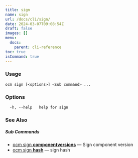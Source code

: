```yaml
---
title: sign
name: sign
url: /docs/cli/sign/
date: 2024-03-07T09:08:54Z
draft: false
images: []
menu:
  docs:
    parent: cli-reference
toc: true
isCommand: true
---
```

### Usage

```
ocm sign [<options>] <sub command> ...
```

### Options

```
  -h, --help   help for sign
```

### See Also



##### Sub Commands

* [ocm sign <b>componentversions</b>](/docs/cli/sign/componentversions)	 &mdash; Sign component version
* [ocm sign <b>hash</b>](/docs/cli/sign/hash)	 &mdash; sign hash

